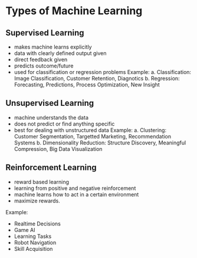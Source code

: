 # Types of Machine Learning

## Supervised Learning
- makes machine learns explicitly
- data with clearly defined output given
- direct feedback given
- predicts outcome/future
- used for classification or regression problems
Example:
a. Classification: Image Classification, Customer Retention, Diagnotics
b. Regression: Forecasting, Predictions, Process Optimization, New Insight
## Unsupervised Learning
- machine understands the data
- does not predict or find anything specific
- best for dealing with unstructured data
Example: 
a. Clustering: Customer Segmentation, Targetted Marketing, Recommendation Systems
b. Dimensionality Reduction: Structure Discovery, Meaningful Compression, Big Data Visualization
## Reinforcement Learning
- reward based learning
- learning from positive and negative reinforcement
- machine learns how to act in a certain environment
- maximize rewards. 

Example:
  - Realtime Decisions
  - Game AI
  - Learning Tasks 
  - Robot Navigation
  - Skill Acquisition